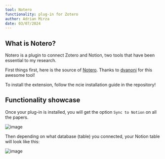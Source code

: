 ```yaml
---
tool: Notero
functionality: plug-in for Zotero
author: Adrian Mirza
date: 03/07/2024
---
```


## What is Notero?

Notero is a plugin to connect Zotero and Notion, two tools that have been essential to my research.

First things first, here is the source of [Notero](https://github.com/dvanoni/notero).
Thanks to [dvanoni](https://github.com/dvanoni) for this awesome tool!

To install the extension, follow the ncie installation guide in the repository!

## Functionality showcase

Once your plug-in is installed, you will get the option `Sync to Notion` on all the papers. 

![image](https://github.com/lamalab-org/toolminutes/assets/103003503/27870c33-8898-4d50-aa93-19c6a772034c)

Then depending on what database (table) you connected, your Notion table will look like this:

![image](https://github.com/lamalab-org/toolminutes/assets/103003503/a68a75d1-9e21-42e7-87ac-550d7a92a0f8)

